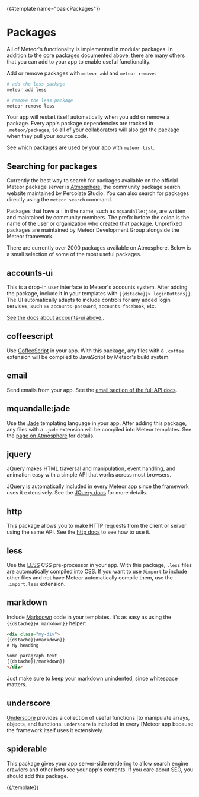 {{#template name="basicPackages"}}

# Packages

All of Meteor's functionality is implemented in modular packages. In addition
to the core packages documented above, there are many others that you can add to
your app to enable useful functionality.

Add or remove packages with `meteor add` and `meteor remove`:

```bash
# add the less package
meteor add less

# remove the less package
meteor remove less
```

Your app will restart itself automatically when you add or remove a package.
Every app's package dependencies are tracked in `.meteor/packages`, so all of
your collaborators will also get the package when they pull your source code.

See which packages are used by your app with `meteor list`.

## Searching for packages

Currently the best way to search for packages available on the official Meteor
package server is [Atmosphere](https://atmospherejs.com/), the community package
search website maintained by Percolate Studio. You can also search for packages
directly using the `meteor search` command.

Packages that have a `:` in the name, such as `mquandalle:jade`, are written and
maintained by community members. The prefix before the colon is the name of the
user or organization who created that package. Unprefixed packages are
maintained by Meteor Development Group alongside the Meteor framework.

There are currently over 2000 packages available on Atmosphere. Below is a small
selection of some of the most useful packages.

## accounts-ui

This is a drop-in user interface to Meteor's accounts system. After adding the
package, include it in your templates with `{{dstache}}> loginButtons}}`. The UI
automatically adapts to include controls for any added login services, such as
`accounts-password`, `accounts-facebook`, etc.

[See the docs about accounts-ui above.](#/basic/accounts).

## coffeescript

Use [CoffeeScript](http://coffeescript.org/) in your app. With this package, any
files with a `.coffee` extension will be compiled to JavaScript by Meteor's
build system.

## email

Send emails from your app. See the [email section of the full API
docs](#/full/email).

## mquandalle:jade

Use the [Jade](http://jade-lang.com/) templating language in your app. After
adding this package, any files with a `.jade` extension will be compiled into
Meteor templates. See the [page on
Atmosphere](https://atmospherejs.com/mquandalle/jade) for details.

## jquery

JQuery makes HTML traversal and manipulation, event handling, and animation
easy with a simple API that works across most browsers.

JQuery is automatically included in every Meteor app since the framework uses it
extensively. See the [JQuery docs](http://jquery.com/) for more details.

## http

This package allows you to make HTTP requests from the client or server using
the same API. See the [http docs](#/full/http) to see how to use it.

## less

Use the [LESS](http://lesscss.org/) CSS pre-processor in your app. With this
package, `.less` files are automatically compiled into CSS. If you want to use
`@import` to include other files and not have Meteor automatically compile them,
use the `.import.less` extension.

## markdown

Include [Markdown](http://daringfireball.net/projects/markdown/syntax) code in your templates. It's as easy as using the `{{dstache}}# markdown}}` helper:

```html
<div class="my-div">
{{dstache}}#markdown}}
# My heading

Some paragraph text
{{dstache}}/markdown}}
</div>
```

Just make sure to keep your markdown unindented, since whitespace matters.

## underscore

[Underscore](http://underscorejs.org/) provides a collection of useful functions
[to manipulate arrays, objects, and functions. `underscore` is included in every
[Meteor app because the framework itself uses it extensively.

## spiderable

This package gives your app server-side rendering to allow search engine
crawlers and other bots see your app's contents. If you care about SEO, you
should add this package.

{{/template}}